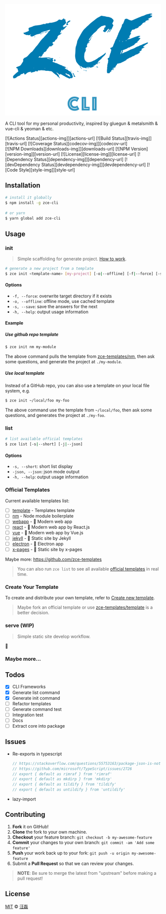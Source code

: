 <p align="center">
  <a href="https://github.com/zce/zce-cli"><img src="docs/logo.png" alt="zce-cli" height="360"></a>
  <p>A CLI tool for my personal productivity, inspired by gluegun &amp; metalsmith &amp; vue-cli &amp; yeoman &amp; etc.</p>
  <p>
    [![Actions Status][actions-img]][actions-url]
    [![Build Status][travis-img]][travis-url]
    [![Coverage Status][codecov-img]][codecov-url]
    <br>
    [![NPM Downloads][downloads-img]][downloads-url]
    [![NPM Version][version-img]][version-url]
    [![License][license-img]][license-url]
    [![Dependency Status][dependency-img]][dependency-url]
    [![devDependency Status][devdependency-img]][devdependency-url]
    [![Code Style][style-img]][style-url]
    <br>
  </p>
</p>

## Installation

```sh
# install it globally
$ npm install -g zce-cli

# or yarn
$ yarn global add zce-cli
```

## Usage

### init

> Simple scaffolding for generate project. [How to work](doc/how-to-work.md).

```sh
# generate a new project from a template
$ zce init <template-name> [my-project] [-o|--offline] [-f|--force] [-s|--save]
```

#### Options

- `-f, --force`: overwrite target directory if it exists
- `-o, --offline`: offline mode, use cached template
- `-s, --save`: save the answers for the next
- `-h, --help`: output usage information

#### Example

##### Use github repo template

```sh
$ zce init nm my-module
```

The above command pulls the template from [zce-templates/nm](https://github.com/zce-templates/nm), then ask some questions, and generate the project at `./my-module`.

##### Use local template

Instead of a GitHub repo, you can also use a template on your local file system, e.g.

```sh
$ zce init ~/local/foo my-foo
```

The above command use the template from `~/local/foo`, then ask some questions, and generates the project at `./my-foo`.

### list

```sh
# list available official templates
$ zce list [-s|--short] [-j|--json]
```

#### Options

- `-s, --short`: short list display
- `-json, --json`: json mode output
- `-h, --help`: output usage information

### Official Templates

Current available templates list:

- [ ] [template](https://github.com/zce-templates/template) - Templates template
- [ ] [nm](https://github.com/zce-templates/nm) - Node module boilerplate
- [ ] [webapp](https://github.com/zce-templates/webapp) - :construction: Modern web app
- [ ] [react](https://github.com/zce-templates/react) - :construction: Modern web app by React.js
- [ ] [vue](https://github.com/zce-templates/vue) - :construction: Modern web app by Vue.js
- [ ] [jekyll](https://github.com/zce-templates/jekyll) - :construction: Static site by Jekyll
- [ ] [electron](https://github.com/zce-templates/electron) - :construction: Electron app
- [ ] [x-pages](https://github.com/zce-templates/x-pages) - :construction: Static site by x-pages

Maybe more: https://github.com/zce-templates

> You can also run `zce list` to see all available [official templates](doc/official-templates.md) in real time.

### Create Your Template

To create and distribute your own template, refer to [Create new template](doc/create-template.md).

> Maybe fork an official template or use [zce-templates/template](https://github.com/zce-templates/template) is a better decision.

### serve (WIP)

> Simple static site develop workflow.

:construction:

### Maybe more...

## Todos

- [x] CLI Frameworks
- [x] Generate list command
- [x] Generate init command
- [ ] Refactor templates
- [ ] Generate command test
- [ ] Integration test
- [ ] Docs
- [ ] Extract core into package

## Issues

- Re-exports in typescript
  ```javascript
  // https://stackoverflow.com/questions/55753163/package-json-is-not-under-rootdir#61467483
  // https://github.com/microsoft/TypeScript/issues/2726
  // export { default as rimraf } from 'rimraf'
  // export { default as mkdirp } from 'mkdirp'
  // export { default as tildify } from 'tildify'
  // export { default as untildify } from 'untildify'
  ```
- lazy-import

## Contributing

1. **Fork** it on GitHub!
2. **Clone** the fork to your own machine.
3. **Checkout** your feature branch: `git checkout -b my-awesome-feature`
4. **Commit** your changes to your own branch: `git commit -am 'Add some feature'`
5. **Push** your work back up to your fork: `git push -u origin my-awesome-feature`
6. Submit a **Pull Request** so that we can review your changes.

> **NOTE**: Be sure to merge the latest from "upstream" before making a pull request!

## License

[MIT](LICENSE) &copy; [汪磊](https://zce.me)

[actions-img]: https://github.com/zce/zce-cli/workflows/CI/badge.svg
[actions-url]: https://github.com/zce/zce-cli/actions
[travis-img]: https://img.shields.io/travis/zce/zce-cli.svg
[travis-url]: https://travis-ci.org/zce/zce-cli
[codecov-img]: https://img.shields.io/codecov/c/github/zce/zce-cli.svg
[codecov-url]: https://codecov.io/gh/zce/zce-cli
[downloads-img]: https://img.shields.io/npm/dm/zce-cli.svg
[downloads-url]: https://npmjs.org/package/zce-cli
[version-img]: https://img.shields.io/npm/v/zce-cli.svg
[version-url]: https://npmjs.org/package/zce-cli
[license-img]: https://img.shields.io/github/license/zce/zce-cli.svg
[license-url]: https://github.com/zce/zce-cli/blob/master/LICENSE
[dependency-img]: https://img.shields.io/david/zce/zce-cli.svg
[dependency-url]: https://david-dm.org/zce/zce-cli
[devdependency-img]: https://img.shields.io/david/dev/zce/zce-cli.svg
[devdependency-url]: https://david-dm.org/zce/zce-cli?type=dev
[style-img]: https://img.shields.io/badge/code%20style-standard-brightgreen.svg
[style-url]: https://standardjs.com
